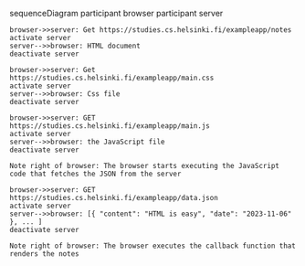 sequenceDiagram
    participant browser
    participant server

    browser->>server: Get https://studies.cs.helsinki.fi/exampleapp/notes
    activate server
    server-->>browser: HTML document
    deactivate server

    browser->>server: Get 	https://studies.cs.helsinki.fi/exampleapp/main.css
    activate server
    server-->>browser: Css file
    deactivate server

    browser->>server: GET https://studies.cs.helsinki.fi/exampleapp/main.js
    activate server
    server-->>browser: the JavaScript file
    deactivate server

    Note right of browser: The browser starts executing the JavaScript code that fetches the JSON from the server

    browser->>server: GET https://studies.cs.helsinki.fi/exampleapp/data.json
    activate server
    server-->>browser: [{ "content": "HTML is easy", "date": "2023-11-06" }, ... ]
    deactivate server

    Note right of browser: The browser executes the callback function that renders the notes